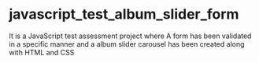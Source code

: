 # javascript_test_album_slider_form
It is a JavaScript test assessment project where A form has been validated in a specific manner and a album slider carousel has been created along with HTML and CSS
